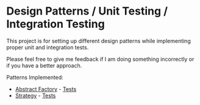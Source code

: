 # Design Patterns / Unit Testing / Integration Testing
This project is for setting up different design patterns while implementing proper unit and integration tests. 


Please feel free to give me feedback if I am doing something incorrectly or if you have a better approach.

Patterns Implemented:
- [Abstract Factory](https://github.com/bdalldorf/DesignPatterns.Testing/tree/master/DesignPatterns.Library/AbstractFactory) - [Tests](https://github.com/bdalldorf/DesignPatterns.Testing/tree/master/DesignPatterns.Tests/AbstractFactory)
- [Strategy](https://github.com/bdalldorf/DesignPatterns.Testing/tree/master/DesignPatterns.Library/Strategy) - [Tests](https://github.com/bdalldorf/DesignPatterns.Testing/tree/master/DesignPatterns.Tests/Strategy)
